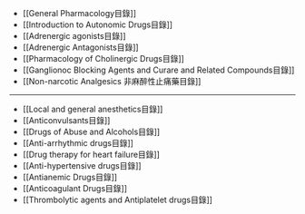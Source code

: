 - [[General Pharmacology目錄]]
- [[Introduction to Autonomic Drugs目錄]] 
- [[Adrenergic agonists目錄]]
- [[Adrenergic Antagonists目錄]]
- [[Pharmacology of  Cholinergic Drugs目錄]]
- [[Ganglionoc Blocking Agents and Curare and Related Compounds目錄]]
- [[Non-narcotic Analgesics 非麻醉性止痛藥目錄]]
---
- [[Local and general anesthetics目錄]] 
- [[Anticonvulsants目錄]] 
- [[Drugs of Abuse and Alcohols目錄]]
- [[Anti-arrhythmic drugs目錄]]
- [[Drug therapy for heart failure目錄]]
- [[Anti-hypertensive drugs目錄]]
- [[Antianemic Drugs目錄]]
- [[Anticoagulant Drugs目錄]]
- [[Thrombolytic agents and Antiplatelet drugs目錄]]